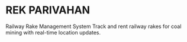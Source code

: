 # REK PARIVAHAN
 Railway Rake Management System  Track and rent railway rakes for coal mining with real-time location updates.
